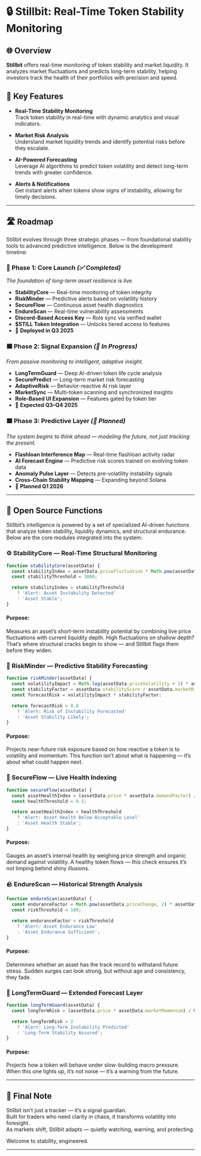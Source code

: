 # 🔒 Stillbit: Real-Time Token Stability Monitoring

## 🌐 Overview

**Stillbit** offers real-time monitoring of token stability and market liquidity. It analyzes market fluctuations and predicts long-term stability, helping investors track the health of their portfolios with precision and speed.

## 🔑 Key Features

- **Real-Time Stability Monitoring**  
  Track token stability in real-time with dynamic analytics and visual indicators.

- **Market Risk Analysis**  
  Understand market liquidity trends and identify potential risks before they escalate.

- **AI-Powered Forecasting**  
  Leverage AI algorithms to predict token volatility and detect long-term trends with greater confidence.

- **Alerts & Notifications**  
  Get instant alerts when tokens show signs of instability, allowing for timely decisions.

---

## 🛣 Roadmap

Stillbit evolves through three strategic phases — from foundational stability tools to advanced predictive intelligence. Below is the development timeline:

### 🧊 Phase 1: Core Launch *(✅ Completed)*  
*The foundation of long-term asset resilience is live.*

- **StabilityCore** — Real-time monitoring of token integrity  
- **RiskMinder** — Predictive alerts based on volatility history  
- **SecureFlow** — Continuous asset health diagnostics  
- **EndureScan** — Real-time vulnerability assessments  
- **Discord-Based Access Key** — Role sync via verified wallet  
- **$STILL Token Integration** — Unlocks tiered access to features  
- 📅 **Deployed in Q3 2025**

### 🟦 Phase 2: Signal Expansion *(🚧 In Progress)*  
*From passive monitoring to intelligent, adaptive insight.*

- **LongTermGuard** — Deep AI-driven token life cycle analysis  
- **SecurePredict** — Long-term market risk forecasting  
- **AdaptiveRisk** — Behavior-reactive AI risk layer  
- **MarketSync** — Multi-token scanning and synchronized insights  
- **Role-Based UI Expansion** — Features gated by token tier  
- 📅 **Expected Q3–Q4 2025**

### 🟪 Phase 3: Predictive Layer *(🧠 Planned)*  
*The system begins to think ahead — modeling the future, not just tracking the present.*

- **Flashloan Interference Map** — Real-time flashloan activity radar  
- **AI Forecast Engine** — Predictive risk scores trained on evolving token data  
- **Anomaly Pulse Layer** — Detects pre-volatility instability signals  
- **Cross-Chain Stability Mapping** — Expanding beyond Solana  
- 📅 **Planned Q1 2026**

---
## 🧠 Open Source Functions

Stillbit’s intelligence is powered by a set of specialized AI-driven functions that analyze token stability, liquidity dynamics, and structural endurance. Below are the core modules integrated into the system:

### ⚙️ StabilityCore — Real-Time Structural Monitoring

```js
function stabilityCore(assetData) {
  const stabilityIndex = assetData.priceFluctuation * Math.pow(assetData.marketDepth, 0.5);
  const stabilityThreshold = 3000;

  return stabilityIndex > stabilityThreshold
    ? 'Alert: Asset Instability Detected'
    : 'Asset Stable';
}
```
#### Purpose:
Measures an asset’s short-term instability potential by combining live price fluctuations with current liquidity depth.
High fluctuations on shallow depth? That’s where structural cracks begin to show — and Stillbit flags them before they widen.

### 🧠 RiskMinder — Predictive Stability Forecasting

```js
function riskMinder(assetData) {
  const volatilityImpact = Math.log(assetData.priceVolatility + 1) * assetData.marketMomentum;
  const stabilityFactor = assetData.stabilityScore / assetData.marketRisk;
  const forecastRisk = volatilityImpact * stabilityFactor;

  return forecastRisk > 0.8
    ? 'Alert: Risk of Instability Forecasted'
    : 'Asset Stability Likely';
}
```
#### Purpose:
Projects near-future risk exposure based on how reactive a token is to volatility and momentum.
This function isn’t about what is happening — it’s about what could happen next.

### 🧩 SecureFlow — Live Health Indexing

```js
function secureFlow(assetData) {
  const assetHealthIndex = (assetData.price * assetData.demandFactor) / assetData.priceVolatility;
  const healthThreshold = 0.5;

  return assetHealthIndex < healthThreshold
    ? 'Alert: Asset Health Below Acceptable Level'
    : 'Asset Health Stable';
}
```
#### Purpose:
Gauges an asset’s internal health by weighing price strength and organic demand against volatility.
A healthy token flows — this check ensures it’s not limping behind shiny illusions.

### 🪨 EndureScan — Historical Strength Analysis

```js
function endureScan(assetData) {
  const enduranceFactor = Math.pow(assetData.priceChange, 2) * assetData.assetAge;
  const riskThreshold = 100;

  return enduranceFactor < riskThreshold
    ? 'Alert: Asset Endurance Low'
    : 'Asset Endurance Sufficient';
}
```
#### Purpose:
Determines whether an asset has the track record to withstand future stress.
Sudden surges can look strong, but without age and consistency, they fade.

### 🔮 LongTermGuard — Extended Forecast Layer

```js
function longTermGuard(assetData) {
  const longTermRisk = (assetData.price * assetData.marketMomentum) / Math.sqrt(assetData.volatility);

  return longTermRisk > 2
    ? 'Alert: Long-Term Instability Predicted'
    : 'Long-Term Stability Assured';
}
```
#### Purpose:
Projects how a token will behave under slow-building macro pressure.
When this one lights up, it’s not noise — it’s a warning from the future.

---

## 🧩 Final Note

Stillbit isn’t just a tracker — it’s a signal guardian.  
Built for traders who need clarity in chaos, it transforms volatility into foresight.  
As markets shift, Stillbit adapts — quietly watching, warning, and protecting.

Welcome to stability, engineered.

---
